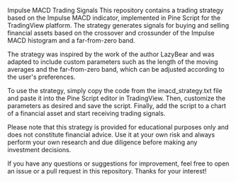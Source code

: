 Impulse MACD Trading Signals
This repository contains a trading strategy based on the Impulse MACD indicator, implemented in Pine Script for the TradingView platform. The strategy generates signals for buying and selling financial assets based on the crossover and crossunder of the Impulse MACD histogram and a far-from-zero band.

The strategy was inspired by the work of the author LazyBear and was adapted to include custom parameters such as the length of the moving averages and the far-from-zero band, which can be adjusted according to the user's preferences.

To use the strategy, simply copy the code from the imacd_strategy.txt file and paste it into the Pine Script editor in TradingView. Then, customize the parameters as desired and save the script. Finally, add the script to a chart of a financial asset and start receiving trading signals.

Please note that this strategy is provided for educational purposes only and does not constitute financial advice. Use it at your own risk and always perform your own research and due diligence before making any investment decisions.

If you have any questions or suggestions for improvement, feel free to open an issue or a pull request in this repository. Thanks for your interest!
